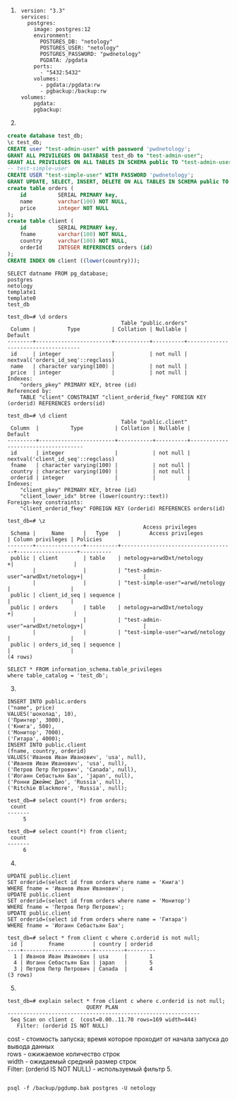 1. ```
    version: "3.3"
    services:
      postgres:
        image: postgres:12
        environment:
          POSTGRES_DB: "netology"
          POSTGRES_USER: "netology"
          POSTGRES_PASSWORD: "pwdnetology"
          PGDATA: /pgdata
        ports:
          - "5432:5432"
        volumes:
          - pgdata:/pgdata:rw
          - pgbackup:/backup:rw
    volumes:
        pgdata:
        pgbackup:
   ```
2. 
```sql
create database test_db;
\c test_db;
CREATE user "test-admin-user" with password 'pwdnetology';
GRANT ALL PRIVILEGES ON DATABASE test_db to "test-admin-user"; 
GRANT ALL PRIVILEGES ON ALL TABLES IN SCHEMA public TO "test-admin-user";
-- test-simple-user
CREATE USER "test-simple-user" WITH PASSWORD 'pwdnetology';
GRANT UPDATE, SELECT, INSERT, DELETE ON ALL TABLES IN SCHEMA public TO "test-simple-user";
create table orders (
    id        	SERIAL PRIMARY key,
    name        varchar(100) NOT NULL,
    price       integer NOT NULL
);
create table client (
    id        	SERIAL PRIMARY key,
    fname       varchar(100) NOT NULL,
    country     varchar(100) NOT NULL,
    orderId		INTEGER REFERENCES orders (id)
);
CREATE INDEX ON client ((lower(country)));
```
```
SELECT datname FROM pg_database;
postgres
netology
template1
template0
test_db
```
```
test_db=# \d orders
                                    Table "public.orders"
 Column |          Type          | Collation | Nullable |              Default               
--------+------------------------+-----------+----------+------------------------------------
 id     | integer                |           | not null | nextval('orders_id_seq'::regclass)
 name   | character varying(100) |           | not null | 
 price  | integer                |           | not null | 
Indexes:
    "orders_pkey" PRIMARY KEY, btree (id)
Referenced by:
    TABLE "client" CONSTRAINT "client_orderid_fkey" FOREIGN KEY (orderid) REFERENCES orders(id)

test_db=# \d client
                                    Table "public.client"
 Column  |          Type          | Collation | Nullable |              Default               
---------+------------------------+-----------+----------+------------------------------------
 id      | integer                |           | not null | nextval('client_id_seq'::regclass)
 fname   | character varying(100) |           | not null | 
 country | character varying(100) |           | not null | 
 orderid | integer                |           |          | 
Indexes:
    "client_pkey" PRIMARY KEY, btree (id)
    "client_lower_idx" btree (lower(country::text))
Foreign-key constraints:
    "client_orderid_fkey" FOREIGN KEY (orderid) REFERENCES orders(id)

test_db=# \z
                                           Access privileges
 Schema |     Name      |   Type   |         Access privileges          | Column privileges | Policies 
--------+---------------+----------+------------------------------------+-------------------+----------
 public | client        | table    | netology=arwdDxt/netology         +|                   | 
        |               |          | "test-admin-user"=arwdDxt/netology+|                   | 
        |               |          | "test-simple-user"=arwd/netology   |                   | 
 public | client_id_seq | sequence |                                    |                   | 
 public | orders        | table    | netology=arwdDxt/netology         +|                   | 
        |               |          | "test-admin-user"=arwdDxt/netology+|                   | 
        |               |          | "test-simple-user"=arwd/netology   |                   | 
 public | orders_id_seq | sequence |                                    |                   | 
(4 rows)
```
```
SELECT * FROM information_schema.table_privileges
where table_catalog = 'test_db';
```
3. 
```
INSERT INTO public.orders
("name", price)
VALUES('шоколад', 10),
('Принтер', 3000),
('Книга', 500),
('Монитор', 7000),
('Гитара', 4000);
INSERT INTO public.client
(fname, country, orderid)
VALUES('Иванов Иван Иванович', 'usa', null),
('Иванов Иван Иванович', 'usa', null),
('Петров Петр Петрович', 'Canada', null),
('Иоганн Себастьян Бах', 'japan', null),
('Ронни Джеймс Дио', 'Russia', null),
('Ritchie Blackmore', 'Russia', null);
```
```
test_db=# select count(*) from orders; 
 count 
-------
     5
```
```
test_db=# select count(*) from client; 
 count 
-------
     6
```
4. 
```
UPDATE public.client
SET orderid=(select id from orders where name = 'Книга')
WHERE fname = 'Иванов Иван Иванович';
UPDATE public.client
SET orderid=(select id from orders where name = 'Монитор')
WHERE fname = 'Петров Петр Петрович';
UPDATE public.client
SET orderid=(select id from orders where name = 'Гитара')
WHERE fname = 'Иоганн Себастьян Бах';
```
```
test_db=# select * from client c where c.orderid is not null;
 id |        fname         | country | orderid 
----+----------------------+---------+---------
  1 | Иванов Иван Иванович | usa     |       1
  4 | Иоганн Себастьян Бах | japan   |       5
  3 | Петров Петр Петрович | Canada  |       4
(3 rows)
```
5.
```
test_db=# explain select * from client c where c.orderid is not null;
                         QUERY PLAN                          
-------------------------------------------------------------
 Seq Scan on client c  (cost=0.00..11.70 rows=169 width=444)
   Filter: (orderid IS NOT NULL)
```
cost - стоимость запуска; время которое проходит от начала запуска до вывода данных    
rows - ожижаемое количество строк   
width - ожидаемый средний размер строк  
Filter: (orderid IS NOT NULL) - используемый фильтр
5. 
```

psql -f /backup/pgdump.bak postgres -U netology
```

